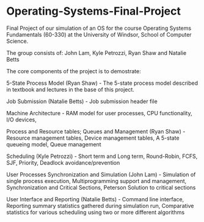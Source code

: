 Operating-Systems-Final-Project
===============================

Final Project of our simulation of an OS for the course Operating Systems Fundamentals (60-330) at the University of Windsor, School of Computer Science.

The group consists of:
John Lam, Kyle Petrozzi, Ryan Shaw and Natalie Betts

The core components of the project is to demostrate:

  5-State Process Model (Ryan Shaw) - 
    The 5-state process model described in textbook and lectures in the base of this project.
    
  Job Submission (Natalie Betts) - 
       Job submission header file
    
  Machine Architecture - 
       RAM model for user processes,
       CPU functionality, 
       I/O devices, 
    
  Process and Resource tables; Queues and Management (Ryan Shaw) -
       Resource management tables, 
       Device management tables, 
       A 5-state queueing model, 
       Queue management
    
  Scheduling (Kyle Petrozzi) - 
       Short term and Long term, 
       Round-Robin, FCFS, SJF, Priority, 
       Deadlock avoidance/prevention
    
  User Processes Synchronization and Simulation (John Lam) - 
       Simulation of single process execution, 
       Multiprogramming support and management, 
       Synchronization and Critical Sections, 
       Peterson Solution to critical sections
    
  User Interface and Reporting (Natalie Betts) - 
       Command line interface, 
       Reporting summary statistics gathered during simulation run, 
       Comparative statistics for various scheduling using two or more different algorithms
